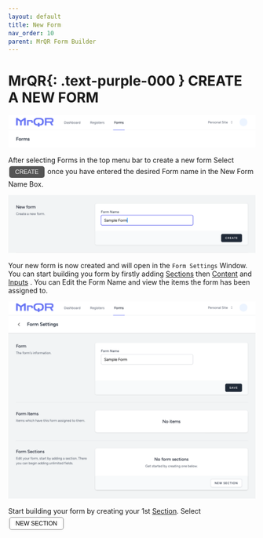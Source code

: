 ```yaml
---
layout: default
title: New Form
nav_order: 10
parent: MrQR Form Builder
---
```

<html>
<head>
<style>
.button {
  padding: 5px 12px;
  text-align: center;
  text-decoration: none;
  display: inline-block;
  font-size: 12px;
  margin: 4px 2px;
  cursor: pointer; }
.button1 {background-color: #555555;} /* Black */
.button2 {background-color: white;}
.button1 {color: white;}
.button2 {color: black;}
.button1 {border: none;}
.button2 {border: 1px solid grey}
.button1 {border-radius: 5px;}
.button2 {border-radius: 5px;}
</style>
</head>
</html>

# **MrQR**{: .text-purple-000 } CREATE A NEW FORM
![MrQR Form Builder](/assets/images/Forms/MrQR_Forms_Header.png "Header")

After selecting Forms in the top menu bar to create a new form Select <button class="button button1">CREATE</button> once you have entered the desired Form name in the New Form Name Box.

![MrQR Form Builder](/assets/images/Forms/MrQR_Form_Create_New.png "Create Form")

Your new form is now created and will open in the `Form Settings` Window. You can start building you form by firstly adding 
[Sections](https://docs.mrqr.me/FormBuilder/Section) 
then 
[Content](https://docs.mrqr.me/FormBuilder/Content)
 and 
[Inputs](https://docs.mrqr.me/FormBuilder/Data_Inputs)
.
You can Edit the Form Name and view the items the form has been assigned to.

![MrQR Form Builder](/assets/images/Forms/MrQR_Form_New_Form_Menu.png "New Form Page")

Start building your form by creating your 1st [Section](https://docs.mrqr.me/FormBuilder/Section). Select <button class="button button2">NEW SECTION</button>
